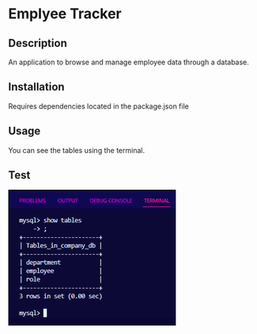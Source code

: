 # Emplyee Tracker

## Description

An application to browse and manage employee data through a database.

## Installation

Requires dependencies located in the package.json file

## Usage

You can see the tables using the terminal.


## Test

![alt text](./assets/demo.png)
